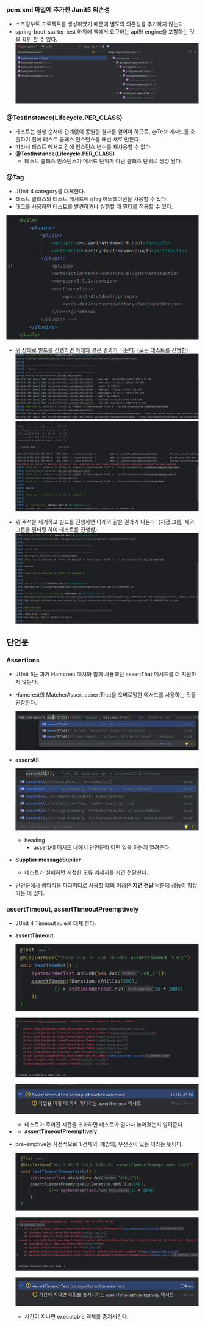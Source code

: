 ### pom.xml 파일에 추가한 Junit5 의존성
  - 스프링부트 프로젝트를 생성하였기 때문에 별도의 의존성을 추가하지 않는다.
  - spring-boot-starter-test 하위에 책에서 요구하는 api와 engine을 포함하는 것을 확인 할 수 있다.
  ![img1.png](images/img1.png)


### @TestInstance(Lifecycle.PER_CLASS)
  - 테스트는 실행 순서에 관계없이 동일한 결과를 얻어야 하므로, @Test 메서드를 호출하기 전에 테스트 클래스 인스턴스를 매번 새로 만든다.
  - 따라서 테스트 메서드 간에 인스턴스 변수를 재사용할 수 없다.
  - **@TestInstance(Lifecycle.PER_CLASS)**
    - 테스트 클래스 인스턴스가 메서드 단위가 아닌 클래스 단위로 생성 된다.


### @Tag
  - JUnit 4 category를 대체한다.
  - 테스트 클래스와 테스트 메서드에 `@Tag`  어노테이션을 사용할 수 있다.
  - 태그를 사용하면 테스트를 발견하거나 실행할 때 필터를 적용할 수 있다.

   
  ![img2.png](images/img2.png)
  
  - 위 상태로 빌드를 진행하면 아래와 같은 결과가 나온다. (모든 테스트를 진행함)
    ![image3.png](images/img3.png)
    ![image4.png](images/img4.png)
        
  - 위 주석을 제거하고 빌드를 진행하면 아래와 같은 결과가 나온다. (지정 그룹, 제외 그룹을 필터링 하여 테스트를 진행함)
    ![image5.png](images/img5.png)


## 단언문

### Assertions

- JUnit 5는 과거 Hamcrest 매처와 함께 사용했던 assertThat 메서드를 더 지원하지 않는다.
- Hamcrest의 MatcherAssert.assertThat을 오버로딩한 메서드를 사용하는 것을 권장한다.

  ![image6.png](images/img6.png)


- **assertAll**

  ![image7.png](images/img7.png)

    - heading
        - assertAll 메서드 내에서 단언문이 어떤 일을 하는지 알려준다.

- **Supplier<String> messageSuplier**
    - 테스트가 실패하면  지정한 오류 메세지를 지연 전달한다.

- 단언문에서 람다식을 파라미터로 사용할 떄의 이점은 **지연 전달** 덕분에 성능이 향상되는 데 있다.


### assertTimeout, assertTimeoutPreemptively

- JUnit 4 Timeout rule을 대체 한다.

- **assertTimeout**

  ![image8.png](images/img8.png)

  ![image9.png](images/img9.png)

  ![imgage10.png](images/img10.png)

    - 테스트가 주어진 시간을 초과하면 테스트가 얼마나 늦어졌는지 알려준다.


- - **assertTimeoutPreemptively**
- pre-emptive는 사전적으로 1.선제의, 예방의, 우선권이 있는 이라는 뜻이다.

  ![image11.png](images/img11.png)

  ![image12.png](images/img12.png)

  ![image13.png](images/img13.png)

    - 시간이 지나면 executable 객체를 중지시킨다.